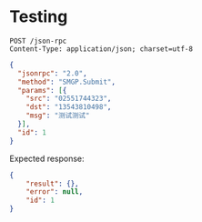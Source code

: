 # Testing

	POST /json-rpc
	Content-Type: application/json; charset=utf-8

```json
{
  "jsonrpc": "2.0",
  "method": "SMGP.Submit",
  "params": [{
    "src": "02551744323",
    "dst": "13543810498",
    "msg": "测试测试"
  }],
  "id": 1
}
```

Expected response:

```json
{
    "result": {},
    "error": null,
    "id": 1
}
```
